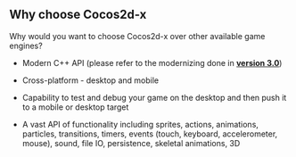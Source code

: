 ## Why choose Cocos2d-x
Why would you want to choose Cocos2d-x over other available game engines?

  * Modern C++ API (please refer to the modernizing done in [__version 3.0__](https://github.com/cocos2d/cocos2d-x/blob/cocos2d-x-3.0/docs/RELEASE_NOTES.md#c11-features))

  * Cross-platform - desktop and mobile

  * Capability to test and debug your game on the desktop and then push it to a
  mobile or desktop target

  * A vast API of functionality including sprites, actions, animations, particles,
  transitions, timers, events (touch, keyboard, accelerometer, mouse), sound,
  file IO, persistence, skeletal animations, 3D
